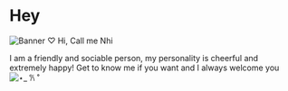 # Hey
![Banner ♡](https://github.com/user-attachments/assets/a5e8fd05-0033-46ff-bc8b-a9c65cc1ecc7)
Hi, Call me Nhi

I am a friendly and sociable person, my personality is cheerful and extremely happy!
Get to know me if you want and I always welcome you
![⋆_ 𐙚 ˚](https://github.com/user-attachments/assets/3bfb006d-4a6c-4e5f-906c-b1e039c36df6)
